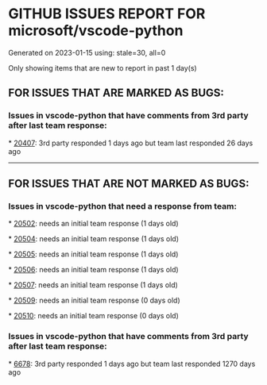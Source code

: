 
# GITHUB ISSUES REPORT FOR microsoft/vscode-python


Generated on 2023-01-15 using: stale=30, all=0


Only showing items that are new to report in past 1 day(s)


## FOR ISSUES THAT ARE MARKED AS BUGS:


### Issues in vscode-python that have comments from 3rd party after last team response:


\* [20407](https://github.com/microsoft/vscode-python/issues/20407 "Debugging inside a container: debugger does not hit breakpoints anymore"): 3rd party responded 1 days ago but team last responded 26 days ago

---

## FOR ISSUES THAT ARE NOT MARKED AS BUGS:


### Issues in vscode-python that need a response from team:


\* [20502](https://github.com/microsoft/vscode-python/issues/20502 "Debugger doesn't start in a specific Conda Environment"): needs an initial team response (1 days old)

\* [20504](https://github.com/microsoft/vscode-python/issues/20504 "Showing &quot;Discovering Python Interpreters&quot; for long time"): needs an initial team response (1 days old)

\* [20505](https://github.com/microsoft/vscode-python/issues/20505 "Debugging tests is not stopping on breakpoint"): needs an initial team response (1 days old)

\* [20506](https://github.com/microsoft/vscode-python/issues/20506 "Breakpoint option &quot;Uncaught Exceptions&quot; is activated automatically"): needs an initial team response (1 days old)

\* [20507](https://github.com/microsoft/vscode-python/issues/20507 "Importing Pyomo module causes high VSCode Code Helper CPU usage"): needs an initial team response (1 days old)

\* [20509](https://github.com/microsoft/vscode-python/issues/20509 "Auto complete bracket not working"): needs an initial team response (0 days old)

\* [20510](https://github.com/microsoft/vscode-python/issues/20510 "Bizarre Crash when debugging"): needs an initial team response (0 days old)

### Issues in vscode-python that have comments from 3rd party after last team response:


\* [6678](https://github.com/microsoft/vscode-python/issues/6678 "Automatically use mypy.ini"): 3rd party responded 1 days ago but team last responded 1270 days ago
